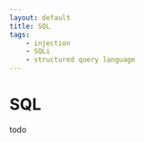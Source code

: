 ```yaml
---
layout: default
title: SQL
tags:
    - injection
    - SQLi
    - structured query language
---
```

# SQL

todo